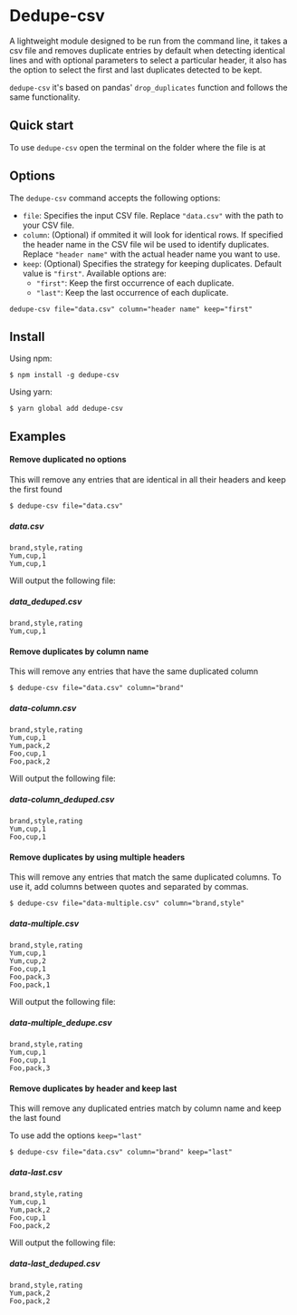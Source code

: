 # Dedupe-csv

A lightweight module designed to be run from the command line, it takes a csv file and removes duplicate entries by default when detecting identical lines and with optional parameters to select a particular header, it also has the option to select the first and last duplicates detected to be kept.

`dedupe-csv` it's based on pandas' `drop_duplicates` function and follows the same functionality.

## Quick start


To use `dedupe-csv` open the terminal on the folder where the file is at

## Options

The `dedupe-csv` command accepts the following options:

- `file`: Specifies the input CSV file. Replace `"data.csv"` with the path to your CSV file.
- `column`: (Optional) if ommited it will look for identical rows. If specified the header name in the CSV file wil be used to identify duplicates. Replace `"header name"` with the actual header name you want to use.
- `keep`: (Optional) Specifies the strategy for keeping duplicates. Default value is `"first"`. Available options are:
  - `"first"`: Keep the first occurrence of each duplicate.
  - `"last"`: Keep the last occurrence of each duplicate.


`dedupe-csv file="data.csv" column="header name" keep="first"`

## Install

Using npm:

```console
$ npm install -g dedupe-csv
```

Using yarn:

```console
$ yarn global add dedupe-csv
```

## Examples

#### Remove duplicated no options

This will remove any entries that are identical in all their headers and keep the first found

`$ dedupe-csv file="data.csv"`

##### data.csv

```
brand,style,rating
Yum,cup,1
Yum,cup,1
```

Will output the following file:

##### data_deduped.csv
```
brand,style,rating
Yum,cup,1
```

#### Remove duplicates by column name

This will remove any entries that have the same duplicated column

`$ dedupe-csv file="data.csv" column="brand"`

##### data-column.csv

```
brand,style,rating
Yum,cup,1
Yum,pack,2
Foo,cup,1
Foo,pack,2
```

Will output the following file:

##### data-column_deduped.csv
```
brand,style,rating
Yum,cup,1
Foo,cup,1
```

#### Remove duplicates by using multiple headers

This will remove any entries that match the same duplicated columns. To use it, add columns between quotes and separated by commas.

`$ dedupe-csv file="data-multiple.csv" column="brand,style"`

##### data-multiple.csv
```
brand,style,rating
Yum,cup,1
Yum,cup,2
Foo,cup,1
Foo,pack,3
Foo,pack,1
```

Will output the following file:

##### data-multiple_dedupe.csv

```
brand,style,rating
Yum,cup,1
Foo,cup,1
Foo,pack,3
```

#### Remove duplicates by header and keep last
This will remove any duplicated entries match by column name and keep the last found

To use add the options `keep="last"` 

`$ dedupe-csv file="data.csv" column="brand" keep="last"`

##### data-last.csv

```
brand,style,rating
Yum,cup,1
Yum,pack,2
Foo,cup,1
Foo,pack,2
```

Will output the following file:

##### data-last_deduped.csv
```
brand,style,rating
Yum,pack,2
Foo,pack,2
```

